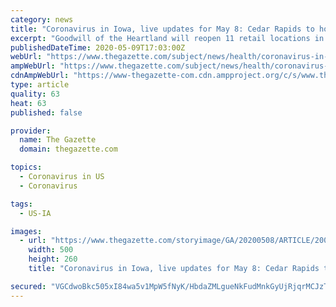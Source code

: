 ```yaml
---
category: news
title: "Coronavirus in Iowa, live updates for May 8: Cedar Rapids to host virtual City Council meeting"
excerpt: "Goodwill of the Heartland will reopen 11 retail locations in Eastern Iowa next week, including all its Cedar Rapids stores, according to an announcement on the Goodwill Facebook page. Stores in Marion,"
publishedDateTime: 2020-05-09T17:03:00Z
webUrl: "https://www.thegazette.com/subject/news/health/coronavirus-in-iowa-live-updates-for-may-8-michael-bublxe9-performances-for-moline-des-moines-moved-to-2021-20200508"
ampWebUrl: "https://www.thegazette.com/subject/news/health/coronavirus-in-iowa-live-updates-for-may-8-michael-bublxe9-performances-for-moline-des-moines-moved-to-2021-20200508?template=amphtml"
cdnAmpWebUrl: "https://www-thegazette-com.cdn.ampproject.org/c/s/www.thegazette.com/subject/news/health/coronavirus-in-iowa-live-updates-for-may-8-michael-bublxe9-performances-for-moline-des-moines-moved-to-2021-20200508?template=amphtml"
type: article
quality: 63
heat: 63
published: false

provider:
  name: The Gazette
  domain: thegazette.com

topics:
  - Coronavirus in US
  - Coronavirus

tags:
  - US-IA

images:
  - url: "https://www.thegazette.com/storyimage/GA/20200508/ARTICLE/200509745/AR/0/AR-200509745.jpg&MaxH=300&MaxW=500"
    width: 500
    height: 260
    title: "Coronavirus in Iowa, live updates for May 8: Cedar Rapids to host virtual City Council meeting"

secured: "VGCdwoBkc505xI84wa5v1MpW5fNyK/HbdaZMLgueNkFudMnkGyUjRjqrMCJzT53uqRoH8LlAxV/X4q/OompqHZ4dTOwxOvxb0nxU4/UWZgJesCyYGwaWVtzF1FkvieNVs33XcWD7kjkHieJv5n574hrVagp1LCK61//HN4Gyw6OrQa6YfwxEmZBccR5qevcCq8XdmwdIcS0tSvw7xC4KgKRbIZ2nrlD+C0Ngkk5PvjkJBVImZsrMSS4yynTh1SG+3lrlJALBshf9F8n+MB3S2atidsa2aw1ZNtbLVhWFSy8wxdThX2ZaS43zOlNOsfznc1ssspkQxxWemXjQ07RQ1noUTFyBQeXvqRXgp0FWXyOYIR/Czp1XEohiU8R/bsuRfRFi4fCa/aI3MbdgIdCOUcMWGJzk+hfegXGucBqKYQgHcAo+MyVMzITXTwrGR9pvCHzuvUOh0zX3zzyQYlAvSr5bgl879dBV8qu+B9Zz/qI=;W18SuSHyWNXPUh0nFQXeJw=="
---
```


